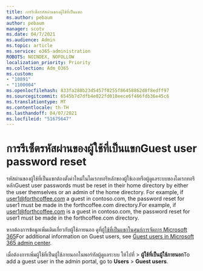 ```yaml
---
title: การรีเซ็ตรหัสผ่านของผู้ใช้ที่เป็นแขก
ms.author: pebaum
author: pebaum
manager: scotv
ms.date: 04/7/2021
ms.audience: Admin
ms.topic: article
ms.service: o365-administration
ROBOTS: NOINDEX, NOFOLLOW
localization_priority: Priority
ms.collection: Adm_O365
ms.custom:
- "10891"
- "1100004"
ms.openlocfilehash: 833fa288b23d5457f0255f86458862d8f8edff97
ms.sourcegitcommit: 6545b7d7dfb4e022fd018eece6f466fdb36e45c6
ms.translationtype: MT
ms.contentlocale: th-TH
ms.lasthandoff: 04/07/2021
ms.locfileid: "51675647"
---
```

# <a name="guest-user-password-reset"></a><span data-ttu-id="bbe5f-102">การรีเซ็ตรหัสผ่านของผู้ใช้ที่เป็นแขก</span><span class="sxs-lookup"><span data-stu-id="bbe5f-102">Guest user password reset</span></span>

<span data-ttu-id="bbe5f-103">รหัสผ่านของผู้ใช้ที่เป็นแขกต้องตั้งค่าใหม่ในไดเรกทอรีหลักของผู้ใช้เองหรือผู้ดูแลระบบของไดเรกทอรีหลัก</span><span class="sxs-lookup"><span data-stu-id="bbe5f-103">Guest user passwords must be reset in their home directory by either the user themselves or an admin of the home directory.</span></span> <span data-ttu-id="bbe5f-104">For example, if user1@forthcoffee.com a guest in contoso.com, the password reset for user1 must be made in the forthcoffee.com directory.</span><span class="sxs-lookup"><span data-stu-id="bbe5f-104">For example, if user1@forthcoffee.com is a guest in contoso.com, the password reset for user1 must be made in the forthcoffee.com directory.</span></span>

<span data-ttu-id="bbe5f-105">หากต้องการข้อมูลเพิ่มเติมเกี่ยวกับผู้ใช้ภายนอก ดูที่[ผู้ใช้ที่เป็นแขกในศูนย์การจัดการ Microsoft 365](https://docs.microsoft.com/microsoft-365/admin/add-users/about-guest-users)</span><span class="sxs-lookup"><span data-stu-id="bbe5f-105">For additional information on Guest users, see [Guest users in Microsoft 365 admin center](https://docs.microsoft.com/microsoft-365/admin/add-users/about-guest-users).</span></span>

<span data-ttu-id="bbe5f-106">เมื่อต้องการเพิ่มผู้ใช้ที่เป็นผู้ใช้ภายนอกในพอร์ทัลผู้ดูแลระบบ ให้ไปที่  >  **ผู้ใช้ที่เป็นผู้ใช้ภายนอก**</span><span class="sxs-lookup"><span data-stu-id="bbe5f-106">To add a guest user in the admin portal, go to **Users** > **Guest users**.</span></span>